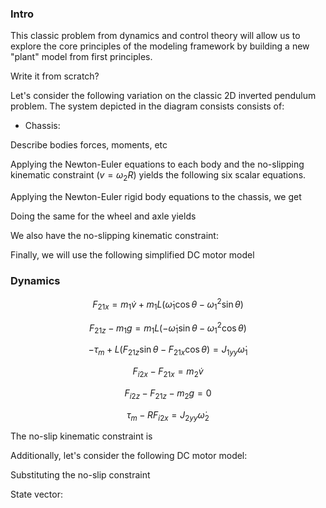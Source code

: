 ### Intro

This classic problem from dynamics and control theory will allow us to explore the core principles
of the modeling framework by building a new "plant" model from first principles.

Write it from scratch?



Let's consider the following variation on the classic 2D inverted pendulum problem. The system
depicted in the diagram consists consists of:
- Chassis:


Describe bodies forces, moments, etc

Applying the Newton-Euler equations to each body and the no-slipping kinematic constraint ($v =
\omega_2 R$) yields the following six scalar equations.

Applying the Newton-Euler rigid body equations to the chassis, we get

Doing the same for the wheel and axle yields

We also have the no-slipping kinematic constraint:

Finally, we will use the following simplified DC motor model


### Dynamics
$$
F_{21x} = m_1 \dot{v} + m_1 L \left(\dot{\omega}_1 \cos \theta - \omega_{1}^2 \sin \theta \right)
$$

$$
F_{21z} - m_1 g = m_1 L  \left( -\dot{\omega}_{1} \sin \theta -\omega_{1}^2 \cos \theta\right)
$$

$$
-\tau_{m} + L \left(F_{21z} \sin \theta - F_{21x} \cos \theta \right) = J_{1yy} \dot{\omega}_{1}
$$

$$
F_{i2x} - F_{21x} = m_2 \dot{v}
$$

$$
F_{i2z} - F_{21z} - m_2 g = 0
$$

$$
\tau_{m} - RF_{i2x} = J_{2yy} \dot{\omega}_{2}
$$

The no-slip kinematic constraint is

Additionally, let's consider the following DC motor model:


Substituting the no-slip constraint


State vector:
